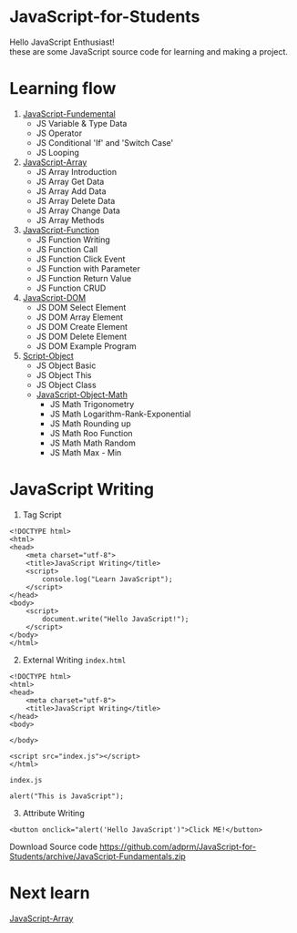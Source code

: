 # JavaScript-for-Students

Hello JavaScript Enthusiast!<br>
these are some JavaScript source code for learning and making a project.

# Learning flow

<ol type="1">
        <li><a
                href="https://github.com/adprm/JavaScript-for-Students/tree/JavaScript-Fundamentals">JavaScript-Fundemental</a><ul>
                <li>JS Variable & Type Data</li>
                <li>JS Operator</li>
                <li>JS Conditional 'If' and 'Switch Case'</li>
                <li>JS Looping</li>
            </ul>
        </li>
        <li>
            <a href="https://github.com/adprm/JavaScript-for-Students/tree/JavaScript-Array">JavaScript-Array</a>
                 <ul>
                <li>JS Array Introduction</li>
                <li>JS Array Get Data</li>
                <li>JS Array Add Data</li>
                <li>JS Array Delete Data</li>
                <li>JS Array Change Data</li>
                <li>JS Array Methods</li>
            </ul>
        </li>
        <li>
            <a href="https://github.com/adprm/JavaScript-for-Students/tree/JavaScript-Function">JavaScript-Function</a>
                <ul>
                <li>JS Function Writing</li>
                <li>JS Function Call</li>
                <li>JS Function Click Event</li>
                <li>JS Function with Parameter</li>
                <li>JS Function Return Value</li>
                <li>JS Function CRUD</li>
            </ul>
        </li>
        <li>
            <a href="https://github.com/adprm/JavaScript-for-Students/tree/JavaScript-DOM">JavaScript-DOM</a>
                <ul>
                <li>JS DOM Select Element</li>
                <li>JS DOM Array Element</li>
                <li>JS DOM Create Element</li>
                <li>JS DOM Delete Element</li>
                <li>JS DOM Example Program</li>
            </ul>
        </li>
        <li>
            <a href="https://github.com/adprm/JavaScript-for-Students/tree/JavaScript-Math ">Script-Object</a>
                <ul>
                <li>JS Object Basic</li>
                <li>JS Object This</li>
                <li>JS Object Class</li>
        </li>
         <li>
            <a href="https://github.com/adprm/JavaScript-for-Students/tree/JavaScript-Math">JavaScript-Object-Math</a>
                <ul>
                <li>JS Math Trigonometry</li>
                <li>JS Math Logarithm-Rank-Exponential</li>
                <li>JS Math Rounding up</li>
                <li>JS Math Roo Function</li>
                <li>JS Math Math Random</li>
                <li>JS Math Max - Min
        </li>
    </ol>

# JavaScript Writing

1. Tag Script

```
<!DOCTYPE html>
<html>
<head>
    <meta charset="utf-8">
    <title>JavaScript Writing</title>
    <script>
        console.log("Learn JavaScript");
    </script>
</head>
<body>
    <script>
        document.write("Hello JavaScript!");
    </script>
</body>
</html>
```

2. External Writing
   `index.html`

```
<!DOCTYPE html>
<html>
<head>
    <meta charset="utf-8">
    <title>JavaScript Writing</title>
</head>
<body>

</body>

<script src="index.js"></script>
</html>
```

`index.js`

```
alert("This is JavaScript");
```

3. Attribute Writing

`<button onclick="alert('Hello JavaScript')">Click ME!</button>`

Download Source code https://github.com/adprm/JavaScript-for-Students/archive/JavaScript-Fundamentals.zip<br>

# Next learn

<a href="https://github.com/adprm/JavaScript-for-Students/tree/JavaScript-Array">JavaScript-Array</a>
